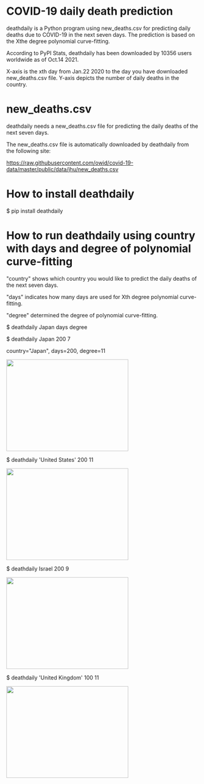 # COVID-19 daily death prediction

deathdaily is a Python program using new_deaths.csv for predicting daily deaths due to COVID-19 in the next seven days. The prediction is based on the Xthe degree polynomial curve-fitting.

According to PyPI Stats, deathdaily has been downloaded by 10356 users worldwide as of Oct.14 2021.

X-axis is the xth day from Jan.22 2020 to the day you have downloaded new_deaths.csv file. Y-axis depicts the number of daily deaths in the country.

# new_deaths.csv

deathdaily needs a new_deaths.csv file for predicting the daily deaths of the next seven days.

The new_deaths.csv file is automatically downloaded by deathdaily from the following site:

https://raw.githubusercontent.com/owid/covid-19-data/master/public/data/jhu/new_deaths.csv


# How to install deathdaily

$ pip install deathdaily

# How to run deathdaily using country with days and degree of polynomial curve-fitting

"country" shows which country you would like to predict the daily deaths of the next seven days.

"days" indicates how many days are used for Xth degree polynomial curve-fitting.

"degree" determined the degree of polynomial curve-fitting.

$ deathdaily Japan days degree

$ deathdaily Japan 200 7

country="Japan", days=200, degree=11

<img src="https://github.com/ytakefuji/covid-19_daily_death_prediction/raw/main/Japan.png" width=320 height=240 >


$ deathdaily 'United States' 200 11

<img src="https://github.com/ytakefuji/covid-19_daily_death_prediction/raw/main/United States.png" width=320 height=240 >

$ deathdaily Israel 200 9

<img src="https://github.com/ytakefuji/covid-19_daily_death_prediction/raw/main/Israel.png" width=320 height=240 >

$ deathdaily 'United Kingdom' 100 11

<img src="https://github.com/ytakefuji/covid-19_daily_death_prediction/raw/main/United Kingdom.png" width=320 height=240 >
